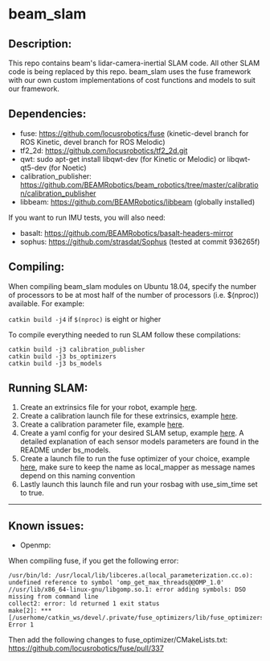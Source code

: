 # beam_slam

## Description:

This repo contains beam's lidar-camera-inertial SLAM code. All other SLAM code is being replaced by this repo. beam_slam uses the fuse framework with our own custom implementations of cost functions and models to suit our framework.

## Dependencies:

* fuse: https://github.com/locusrobotics/fuse (kinetic-devel branch for ROS Kinetic, devel branch for ROS Melodic)
* tf2_2d: https://github.com/locusrobotics/tf2_2d.git
* qwt: sudo apt-get install libqwt-dev (for Kinetic or Melodic) or libqwt-qt5-dev (for Noetic)
* calibration_publisher: https://github.com/BEAMRobotics/beam_robotics/tree/master/calibration/calibration_publisher
* libbeam: https://github.com/BEAMRobotics/libbeam (globally installed)

If you want to run IMU tests, you will also need:

* basalt: https://github.com/BEAMRobotics/basalt-headers-mirror
* sophus: https://github.com/strasdat/Sophus (tested at commit 936265f)

## Compiling:

When compiling beam_slam modules on Ubuntu 18.04, specify the number of processors to be at most half of the number of processors (i.e. $(nproc)) available. For example:

`catkin build -j4` if `$(nproc)` is eight or higher

To compile everything needed to run SLAM follow these compilations:

```
catkin build -j3 calibration_publisher
catkin build -j3 bs_optimizers
catkin build -j3 bs_models
```

## Running SLAM:

1. Create an extrinsics file for your robot, example [here](https://github.com/BEAMRobotics/beam_slam/blob/main/beam_slam_launch/calibrations/ig2/extrinsics.json).
2. Create a calibration launch file for these extrinsics, example [here](https://github.com/BEAMRobotics/beam_slam/blob/main/beam_slam_launch/launch/ig2/calibration_publisher_ig2.launch).
3. Create a calibration parameter file, example [here](https://github.com/BEAMRobotics/beam_slam/blob/add_documentation/beam_slam_launch/config/ig2/calibration_params.yaml).
4. Create a yaml config for your desired SLAM setup, example [here](https://github.com/BEAMRobotics/beam_slam/blob/main/beam_slam_launch/config/ig2/lvio.yaml). A detailed explanation of each sensor models parameters are found in the README under bs_models.
5. Create a launch file to run the fuse optimizer of your choice, example [here](https://github.com/BEAMRobotics/beam_slam/blob/main/beam_slam_launch/launch/ig2/lvio.launch), make sure to keep the name as local_mapper as message names depend on this naming convention
6. Lastly launch this launch file and run your rosbag with use_sim_time set to true.

---

## Known issues:

* Openmp:

When compiling fuse, if you get the following error:

```
/usr/bin/ld: /usr/local/lib/libceres.a(local_parameterization.cc.o): undefined reference to symbol 'omp_get_max_threads@@OMP_1.0'
//usr/lib/x86_64-linux-gnu/libgomp.so.1: error adding symbols: DSO missing from command line
collect2: error: ld returned 1 exit status
make[2]: *** [/userhome/catkin_ws/devel/.private/fuse_optimizers/lib/fuse_optimizers/fixed_lag_smoother_node] Error 1
```
Then add the following changes to fuse_optimizer/CMakeLists.txt: https://github.com/locusrobotics/fuse/pull/337